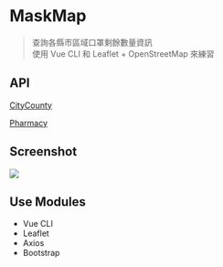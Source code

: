 # MaskMap

> 查詢各縣市區域口罩剩餘數量資訊  
> 使用 Vue CLI 和 Leaflet + OpenStreetMap 來練習

## API

[CityCounty](https://raw.githubusercontent.com/donma/TaiwanAddressCityAreaRoadChineseEnglishJSON/master/CityCountyData.json)

[Pharmacy](https://raw.githubusercontent.com/kiang/pharmacies/master/json/points.json)

## Screenshot

![](https://i.imgur.com/dJhQ4wV.jpg)

## Use Modules
* Vue CLI
* Leaflet
* Axios
* Bootstrap
